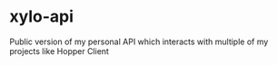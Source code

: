 # xylo-api
Public version of my personal API which interacts with multiple of my projects like Hopper Client
